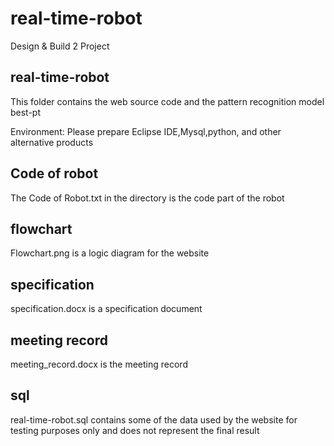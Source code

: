# real-time-robot
Design &amp; Build 2 Project

## real-time-robot

This folder contains the web source code and the pattern recognition model best-pt

Environment: Please prepare Eclipse IDE,Mysql,python, and other alternative products

## Code of robot

The Code of Robot.txt in the directory is the code part of the robot

## flowchart

Flowchart.png is a logic diagram for the website

## specification

specification.docx is a specification document

## meeting record

meeting_record.docx is the meeting record

## sql

real-time-robot.sql contains some of the data used by the website for testing purposes only and does not represent the final result
